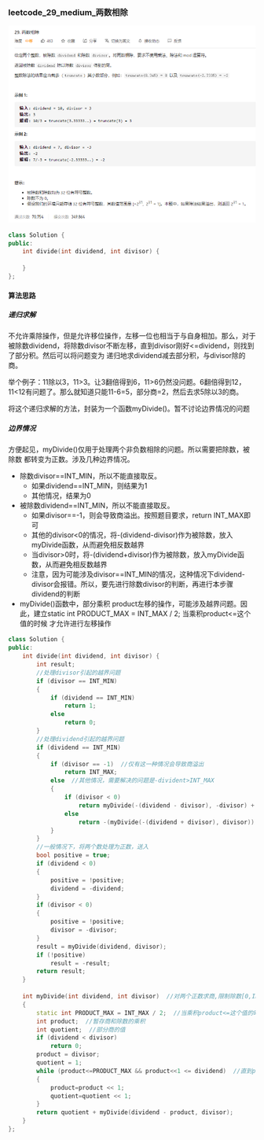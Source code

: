 ### leetcode_29_medium_两数相除

![image-20201204194452105](leetcode_29_medium_两数相除.assets/image-20201204194452105.png)

```c++
class Solution {
public:
    int divide(int dividend, int divisor) {

    }
};
```

#### 算法思路

##### 递归求解

不允许乘除操作，但是允许移位操作，左移一位也相当于与自身相加。那么，对于被除数dividend，将除数divisor不断左移，直到divisor刚好<=dividend，则找到了部分积。然后可以将问题变为 递归地求dividend减去部分积，与divisor除的商。

举个例子：11除以3，11>3。让3翻倍得到6，11>6仍然没问题。6翻倍得到12，11<12有问题了。那么就知道只能11-6=5，部分商=2，然后去求5除以3的商。

将这个递归求解的方法，封装为一个函数myDivide()。暂不讨论边界情况的问题

##### 边界情况

方便起见，myDivide()仅用于处理两个非负数相除的问题。所以需要把除数，被除数 都转变为正数。涉及几种边界情况。

- 除数divisor==INT_MIN，所以不能直接取反。
  - 如果dividend==INT_MIN，则结果为1
  - 其他情况，结果为0
- 被除数dividend==INT_MIN，所以不能直接取反。
  - 如果divisor==-1，则会导致商溢出。按照题目要求，return INT_MAX即可
  - 其他的divisor<0的情况，将-(dividend-divisor)作为被除数，放入myDivide函数，从而避免相反数越界
  - 当divisor>0时，将-(dividend+divisor)作为被除数，放入myDivide函数，从而避免相反数越界
  - 注意，因为可能涉及divisor==INT_MIN的情况，这种情况下dividend-divisor会报错。所以，要先进行除数divisor的判断，再进行本步骤dividend的判断
- myDivide()函数中，部分乘积 product左移的操作，可能涉及越界问题。因此，建立static int PRODUCT_MAX = INT_MAX / 2; 当乘积product<=这个值的时候  才允许进行左移操作

```c++
class Solution {
public:
	int divide(int dividend, int divisor) {
		int result;
		//处理divisor引起的越界问题
		if (divisor == INT_MIN)
		{
			if (dividend == INT_MIN)
				return 1;
			else
				return 0;
		}
		//处理dividend引起的越界问题
		if (dividend == INT_MIN)
		{
			if (divisor == -1)  //仅有这一种情况会导致商溢出
				return INT_MAX;
			else  //其他情况，需要解决的问题是-divident>INT_MAX
			{
				if (divisor < 0)
					return myDivide(-(dividend - divisor), -divisor) + 1;
				else
					return -(myDivide(-(dividend + divisor), divisor)) - 1;
			}
		}
		//一般情况下，将两个数处理为正数，送入
		bool positive = true;
		if (dividend < 0)
		{
			positive = !positive;
			dividend = -dividend;
		}
		if (divisor < 0)
		{
			positive = !positive;
			divisor = -divisor;
		}
		result = myDivide(dividend, divisor);
		if (!positive)
			result = -result;
		return result;
	}

	int myDivide(int dividend, int divisor)  //对两个正数求商,限制除数[0,INT_MAX/2]，被除数[0,INT_MAX]
	{
		static int PRODUCT_MAX = INT_MAX / 2;  //当乘积product<=这个值的时候  允许进行左移操作
		int product;  //暂存商和除数的乘积
		int quotient;  //部分商的值
		if (dividend < divisor)
			return 0;
		product = divisor;
		quotient = 1;
		while (product<=PRODUCT_MAX && product<<1 <= dividend)  //直到product不符合要求为止
		{
			product=product << 1;
			quotient=quotient << 1;
		}
		return quotient + myDivide(dividend - product, divisor);
	}
};
```

